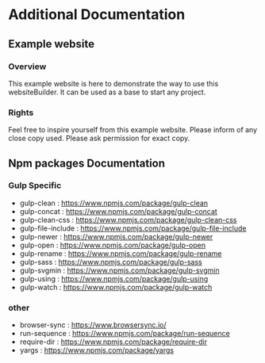 # Additional Documentation

## Example website

### Overview

This example website is here to demonstrate the way to use this websiteBuilder. It can be used as a base to start any project.


### Rights

Feel free to inspire yourself from this example website.
Please inform of any close copy used.
Please ask permission for exact copy.



## Npm packages Documentation

### Gulp Specific
- gulp-clean : https://www.npmjs.com/package/gulp-clean
- gulp-concat : https://www.npmjs.com/package/gulp-concat
- gulp-clean-css : https://www.npmjs.com/package/gulp-clean-css
- gulp-file-include : https://www.npmjs.com/package/gulp-file-include
- gulp-newer : https://www.npmjs.com/package/gulp-newer
- gulp-open : https://www.npmjs.com/package/gulp-open
- gulp-rename : https://www.npmjs.com/package/gulp-rename
- gulp-sass : https://www.npmjs.com/package/gulp-sass
- gulp-svgmin : https://www.npmjs.com/package/gulp-svgmin
- gulp-using : https://www.npmjs.com/package/gulp-using
- gulp-watch : https://www.npmjs.com/package/gulp-watch

### other
- browser-sync : https://www.browsersync.io/
- run-sequence : https://www.npmjs.com/package/run-sequence
- require-dir : https://www.npmjs.com/package/require-dir
- yargs : https://www.npmjs.com/package/yargs
